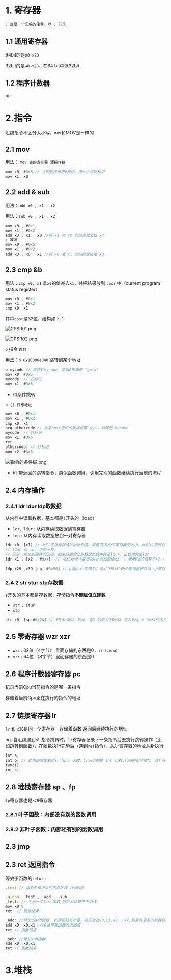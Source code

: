 # 1. 寄存器

```jsx
; 这是一个汇编的注释，以 ; 开头
```

## 1.1 通用寄存器

64bit的是`x0~x28`

32bit的是`w0~x28`，在64 bit中低32bit

## 1.2 程序计数器

pc

# 2.指令

汇编指令不区分大小写，`mov`和MOV是一样的

## 2.1 mov

用法： `mov 目的寄存器 源操作数`

```jsx
mov x0, #0x8 // 立即数应该用#标识，用十六进制标识
mov x1, x0
```

## 2.2 add & sub

用法：`add x0 , x1 , x2`

用法：`sub x0 , x1 , x2`

```jsx
mov x0 , #0x1
mov x1 , #0x2
add x3 , x1 , x0 //将 x1 加 x0 的结果赋值给 x3 
; 减法
mov x0 , #0x5
mov x1 , #0x2
add x3 , x0 , x1 //将 x0 减 x1 的结果赋值给 x3 
```

## 2.3 cmp &b

用法：`cmp x0, x1` 拿`x0`的值减去`x1`，并把结果放到 `cpsr` 中（current program status register）

```jsx
mov x0 , #0x1
mov x1 , #0x2
cmp x0, x1 
```

其中`cpsr`是32位，结构如下：

![CPSR01.png](attachment:aa5671c3-42c3-4e93-8a96-72743e99799d:CPSR01.png)

![CPSR02.png](attachment:ac794cc9-64f4-40eb-abd9-b55f28670da8:CPSR02.png)

`b` 指令 `跳转`

用法：`b 0x10008e840` 跳转到某个地址

```jsx
b mycode // 跳转到mycode，类似C里面的 ‘goto’
mov x0, #0x5
mycode: // 打标记
mov x1, #0x6
```

- 带条件跳转

`b {} 目标地址`

```jsx
mov x0 , #0x1
mov x1 , #0x2
cmp x0, x1
beq othercode // 如果cpsr里面的数据相等（eq），跳转到 mycode
mycode: // 打标记
mov x1, #0x6
ret
othercode: // 打标记
mov x2, #0x6
```

![指令的条件域.png](attachment:765ff0f4-a725-47e0-95e5-e20577b928fe:%E6%8C%87%E4%BB%A4%E7%9A%84%E6%9D%A1%E4%BB%B6%E5%9F%9F.png)

- `bl` 带返回的跳转指令，类似函数调用，调用完别的函数继续执行当前的流程

## 2.4 内存操作

### 2.4.1 ldr ldur ldp取数据

从内存中读取数据，基本都是`l`开头的（load）

- `ldr、ldur` : 从内存读取数据到寄存器
- `ldp` : 从内存读取数据放到一对寄存器

```jsx
ldr x0, [x1] // 从X1寄存器存储的地址取值，取值范围是X0寄存器的大小。此时x1里面必须是内存地址
// ldur 和 ldr 功能一样。
// 区别：牵扯到硬件的区别，如果后面的立即数是负数用的是ldur，正数用的是ldr
ldr x1 , [x2 , #0x4]! // 从X2地址中取值加4之后赋值给x1,'!'表明X2的值等于x2 + 4（也修改x2的值）。 
 
ldp x29 ,x39,[sp, #0x50] // p是pari的简称，用x29和x39两个寄存器来存储 sp寄存器中的内存地址值 + 0x50
```

### 2.4.2 str stur stp存数据

`s`开头的基本都是存数据，存储指令**不能赋值立即数**

- `str 、stur`
- `stp`

```jsx
str x0, [sp #0x24] // 和ldr类似，取x0（值）的值加上0x24 写入到sp + 0x24的内存地址中
```

## 2.5 零寄存器 wzr xzr

- `wzr` : 32位（4字节） 里面存储的东西是0，`zr（zero）`
- `xzr` : 64位 （8字节）里面存储的东西是0

## 2.6 程序计数器寄存器 pc

记录当前Cpu当前指令的是哪一条指令

存储着当前Cpu正在执行的指令的地址

## 2.7 链接寄存器 lr

`lr` 和 `x30`是同一个寄存器，存储着函数 返回后继续执行的地址

eg. 当汇编遇到`bl` 指令跳转时，`lr`寄存器记录下一条指令后去执行跳转操作（比如跳转到函数），在函数执行完毕后（遇到`ret`指令），从`lr`寄存器的地址从新执行

```jsx
int a;
int b; // 这里即将要去执行 func 函数，lr记录的是 int c这行代码的指令地址，从func ret后，继续执行
func()
int c;
```

## 2.8 堆栈寄存器 sp 、fp

`fp`寄存器也是`x29`寄存器

### 2.8.1 叶子函数：内部没有别的函数调用

### 2.8.2 非叶子函数：内部还有别的函数调用

## 2.3 jmp

## 2.3 ret 返回指令

等效于函数的`return`

```jsx
.text // 指明汇编所处的内存区域（代码段）

.global _test , _add , _sub
_test: // 生命一个test函数,底层默认是带下划线
mov x0,8 
ret  // 函数结束

_add: //添加的add函数, 如果函数有参数，依次放在x0,x1,x2...x7,如果有更多的参数会放在堆栈
add x0, x0,x1 //x0通常放函数的返回值
ret // 函数结束

_sub: //添加sub函数
add x0, x0,x1  
ret // 函数结束
```

# 3.堆栈